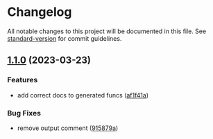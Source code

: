 # Changelog

All notable changes to this project will be documented in this file. See [standard-version](https://github.com/conventional-changelog/standard-version) for commit guidelines.

## [1.1.0](https://github.com/superwf/mobx-value-ts-gear-plugin/compare/v1.0.0...v1.1.0) (2023-03-23)


### Features

* add correct docs to generated funcs ([af1f41a](https://github.com/superwf/mobx-value-ts-gear-plugin/commit/af1f41ab2b0b6a25d1770df2c34f5f0c828f14ad))


### Bug Fixes

* remove output comment ([915879a](https://github.com/superwf/mobx-value-ts-gear-plugin/commit/915879ab54fb401b0bca673cd2b9aaae086a2cc6))
